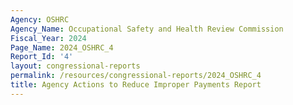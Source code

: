 ```yaml
---
Agency: OSHRC
Agency_Name: Occupational Safety and Health Review Commission
Fiscal_Year: 2024
Page_Name: 2024_OSHRC_4
Report_Id: '4'
layout: congressional-reports
permalink: /resources/congressional-reports/2024_OSHRC_4
title: Agency Actions to Reduce Improper Payments Report
---
```

